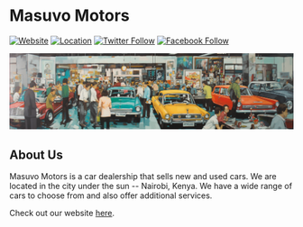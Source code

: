 # Masuvo Motors
[![Website](https://img.shields.io/website?label=masuvomotors.com&style=for-the-badge&url=https%3A%2F%2Fmasuvomotors.com)](https://masuvomotors.com/)
[![Location](https://img.shields.io/badge/📍-Nairobi%2C%20KE🇰🇪-8FCB9B?style=for-the-badge)](https://masuvomotors.com/)
[![Twitter Follow](https://img.shields.io/badge/Twitter-Follow%20Us-1DA1F2?style=for-the-badge&logo=twitter)](https://twitter.com/MasuvoM)
[![Facebook Follow](https://img.shields.io/badge/Facebook-Follow%20Us-3b5998?style=for-the-badge&logo=facebook)](https://www.facebook.com/Masuvomotorske)


![Cover Photo](https://raw.githubusercontent.com/masuvomotors/.github/main/profile/masuvo_cover.png?token=GHSAT0AAAAAAB6HWYSKDWDRTTJEQIKNRU2GZB6VE3A)

## About Us
Masuvo Motors is a car dealership that sells new and used cars. We are located in the city under the sun -- Nairobi, Kenya. We have a wide range of cars to choose from and also offer additional services. 

Check out our website [here](https://masuvomotors.com/).
